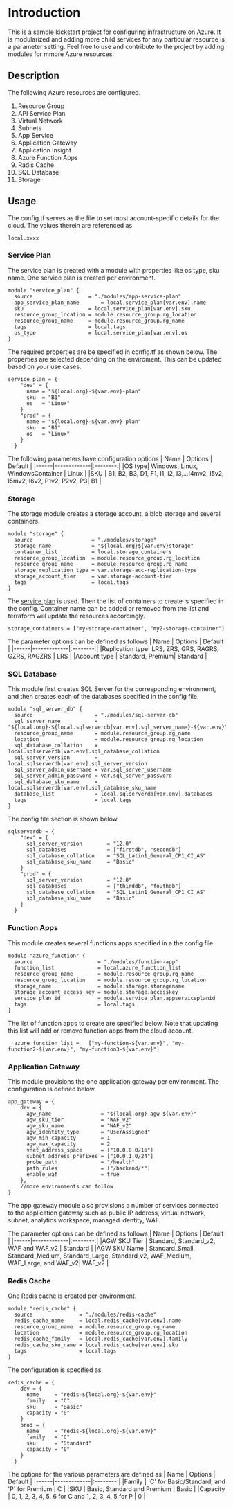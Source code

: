 # Introduction #
This is a sample kickstart project for configuring infrastructure on Azure. It is modularized and adding more child services for any particular resource is a parameter setting. Feel free to use and contribute to the project by adding modules for mmore Azure resources.

## Description ##
The following Azure resources are configured.

1. Resource Group
2. API Service Plan
3. Virtual Network
4. Subnets
5. App Service
6. Application Gateway
7. Application Insight
8. Azure Function Apps
9. Radis Cache
10. SQL Database
11. Storage

## Usage ##
The config.tf serves as the file to set most account-specific details for the cloud. The values therein are referenced as
```
local.xxxx
```
### Service Plan ###
The service plan is created with a module with properties like os type, sku name. One service plan is created per environment.

```
module "service_plan" {
  source                  = "./modules/app-service-plan"
  app_service_plan_name       = local.service_plan[var.env].name
  sku                     = local.service_plan[var.env].sku
  resource_group_location = module.resource_group.rg_location
  resource_group_name     = module.resource_group.rg_name
  tags                    = local.tags
  os_type                 = local.service_plan[var.env].os
}

```
The required properties are be specified in config.tf as shown below. The properties are selected depending on the enviroment. This can be updated based on your use cases.
```
service_plan = {
    "dev" = {
      name = "${local.org}-${var.env}-plan"
      sku  = "B1"
      os   = "Linux"
    }
    "prod" = {
      name = "${local.org}-${var.env}-plan"
      sku  = "B1"
      os   = "Linux"
    }
  }
```
The following parameters have configuration options
| Name | Options |  Default |
|------|-------------|:--------:|
|OS type| Windows, Linux, WindowsContainer | Linux |
|SKU | B1, B2, B3, D1, F1, I1, I2, I3,...I4mv2, I5v2, I5mv2, I6v2, P1v2, P2v2, P3| B1 |

### Storage ###
The storage module creates a storage account, a blob storage and several containers.

```
module "storage" {
  source                   = "./modules/storage"
  storage_name             = "${local.org}${var.env}storage"
  container_list           = local.storage_containers
  resource_group_location  = module.resource_group.rg_location
  resource_group_name      = module.resource_group.rg_name
  storage_replication_type = var.storage-acc-replication-type
  storage_account_tier     = var.storage-account-tier
  tags                     = local.tags
}
```
The <a href="#service-plan">service plan</a> is used. Then the list of containers to create is specified in the config. Container name can be added or removed from the list and terraform will update the resources accordingly.

```
storage_containers = ["my-storage-container", "my2-storage-container"] 
```
The parameter options can be defined as follows
| Name | Options |  Default |
|------|-------------|:--------:|
|Replication type| LRS, ZRS, GRS, RAGRS, GZRS, RAGZRS | LRS |
|Account type | Standard, Premium| Standard |

### SQL Database ###
This module first creates SQL Server for the corresponding environment, and then creates each of the databases specified in the config file. 

```
module "sql_server_db" {
  source                    = "./modules/sql-server-db"
  sql_server_name           = "${local.org}-${local.sqlserverdb[var.env].sql_server_name}-${var.env}"
  resource_group_name       = module.resource_group.rg_name
  location                  = module.resource_group.rg_location
  sql_database_collation    = local.sqlserverdb[var.env].sql_database_collation
  sql_server_version        = local.sqlserverdb[var.env].sql_server_version
  sql_server_admin_username = var.sql_server_username
  sql_server_admin_password = var.sql_server_password
  sql_database_sku_name     = local.sqlserverdb[var.env].sql_database_sku_name
  database_list             = local.sqlserverdb[var.env].databases
  tags                      = local.tags
}
```
The config file section is shown below. 
```
sqlserverdb = {
    "dev" = {
      sql_server_version        = "12.0"
      sql_databases             = ["firstdb", "secondb"]
      sql_database_collation    = "SQL_Latin1_General_CP1_CI_AS"
      sql_database_sku_name     = "Basic"
    }
    "prod" = {
      sql_server_version        = "12.0"
      sql_databases             = ["thirddb", "fouthdb"]
      sql_database_collation    = "SQL_Latin1_General_CP1_CI_AS"
      sql_database_sku_name     = "Basic"
    }
  }

```

### Function Apps ###
This module creates several functions apps specified in a the config file
```
module "azure_function" {
  source                     = "./modules/function-app"
  function_list              = local.azure_function_list
  resource_group_name        = module.resource_group.rg_name
  resource_group_location    = module.resource_group.rg_location
  storage_name               = module.storage.storagename
  storage_account_access_key = module.storage.accesskey
  service_plan_id            = module.service_plan.appserviceplanid
  tags                       = local.tags
}

````

The list of function apps to create are specified below. Note that updating this list will add or remove function apps from the cloud account.
```
  azure_function_list =   ["my-function-${var.env}", "my-function2-${var.env}", "my-function3-${var.env}"]
```
### Application Gateway ###
This module provisions the one application gateway per environment. The configuration is defined below.

```
app_gateway = {
    dev = {
      agw_name                = "${local.org}-agw-${var.env}"
      agw_sku_tier            = "WAF_v2"
      agw_sku_name            = "WAF_v2"
      agw_identity_type       = "UserAssigned"
      agw_min_capacity        = 1
      agw_max_capacity        = 2
      vnet_address_space      = ["10.0.0.0/16"]
      subnet_address_prefixes = ["10.0.1.0/24"]
      probe_path              = "/health"
      path_rules              = ["/backend/*"]
      enable_waf              = true
    },
    //more environments can follow
}
```
The app gateway module also provisions a number of services connected to the application gateway such as public IP address, virtual network, subnet, analytics workspace, managed identity, WAF. 

The parameter options can be defined as follows
| Name | Options |  Default |
|------|-------------|:--------:|
|AGW SKU Tier | Standard, Standard_v2, WAF and WAF_v2 | Standard |
|AGW SKU Name | Standard_Small, Standard_Medium, Standard_Large, Standard_v2, WAF_Medium, WAF_Large, and WAF_v2| WAF_v2 |

### Redis Cache ###
One Redis cache is created per environment. 
```
module "redis_cache" {
  source               = "./modules/redis-cache"
  redis_cache_name     = local.redis_cache[var.env].name
  resource_group_name  = module.resource_group.rg_name
  location             = module.resource_group.rg_location
  redis_cache_family   = local.redis_cache[var.env].family
  redis_cache_sku_name = local.redis_cache[var.env].sku
  tags                 = local.tags
}
```

The configuration is specified as
```
redis_cache = {
    dev = {
      name     = "redis-${local.org}-${var.env}"
      family   = "C"
      sku      = "Basic"
      capacity = "0"
    }
    prod = {
      name     = "redis-${local.org}-${var.env}"
      family   = "C"
      sku      = "Standard"
      capacity = "0"
    }
  }
```
The options for the various parameters are defined as
| Name | Options |  Default |
|------|-------------|:--------:|
|Family | 'C' for Basic/Standard, and 'P' for Premium | C |
|SKU | Basic, Standard and Premium | Basic |
|Capacity | 0, 1, 2, 3, 4, 5, 6 for C and 1, 2, 3, 4, 5 for P | 0 |
